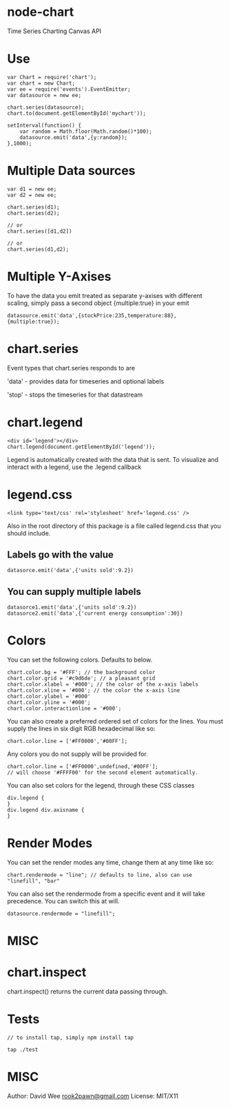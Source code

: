 node-chart
==========

Time Series Charting Canvas API 

Use
===

    var Chart = require('chart');
    var chart = new Chart;
    var ee = require('events').EventEmitter;
    var datasource = new ee;

    chart.series(datasource);
    chart.to(document.getElementById('mychart'));

    setInterval(function() {
        var random = Math.floor(Math.random()*100);
        datasource.emit('data',{y:random});
    },1000);

Multiple Data sources
=====================

    var d1 = new ee;
    var d2 = new ee;

    chart.series(d1);
    chart.series(d2);
    
    // or
    chart.series([d1,d2])
        
    // or
    chart.series(d1,d2);

Multiple Y-Axises
=================

To have the data you emit treated as separate y-axises with different scaling, simply
pass a second object {multiple:true} in your emit

    datasource.emit('data',{stockPrice:235,temperature:88},{multiple:true});


chart.series
============

Event types that chart.series responds to are 

'data' - provides data for timeseries and optional labels

'stop' - stops the timeseries for that datastream

chart.legend
============

    <div id='legend'></div>
    chart.legend(document.getElementById('legend'));

Legend is automatically created with the data that is sent. 
To visualize and interact with a legend, use the .legend callback


legend.css
==========

    <link type='text/css' rel='stylesheet' href='legend.css' />

Also in the root directory of this package is a file called legend.css that you should include.


Labels go with the value
------------------------

    datasorce.emit('data',{'units sold':9.2})

You can supply multiple labels
------------------------------

    datasorce1.emit('data',{'units sold':9.2})
    datasorce2.emit('data',{'current energy consumption':30})

Colors
======

You can set the following colors. Defaults to below.

    chart.color.bg = '#FFF'; // the background color
    chart.color.grid = '#c9d6de'; // a pleasant grid
    chart.color.xlabel = '#000'; // the color of the x-axis labels
    chart.color.xline = '#000'; // the color the x-axis line
    chart.color.ylabel = '#000'
    chart.color.yline = '#000';
    chart.color.interactionline = '#000';

You can also create a preferred ordered set of colors for the lines.
You must supply the lines in six digit RGB hexadecimal like so:

    chart.color.line = ['#FF0000','#00FF'];

Any colors you do not supply will be provided for.

    chart.color.line = ['#FF0000',undefined,'#00FF'];
    // will choose '#FFFF00' for the second element automatically.

You can also set colors for the legend, through these CSS classes

    div.legend {
    }
    div.legend div.axisname {
    }

Render Modes
============

You can set the render modes any time, change them at any time like so:

    chart.rendermode = "line"; // defaults to line, also can use "linefill", "bar"

You can also set the rendermode from a specific event and it will take precedence.
You can switch this at will.

    datasource.rendermode = "linefill";

MISC
====

chart.inspect
=============

chart.inspect() returns the current data passing through.


Tests
=====

    // to install tap, simply npm install tap
    
    tap ./test


MISC
====

Author: David Wee <rook2pawn@gmail.com>
License: MIT/X11
